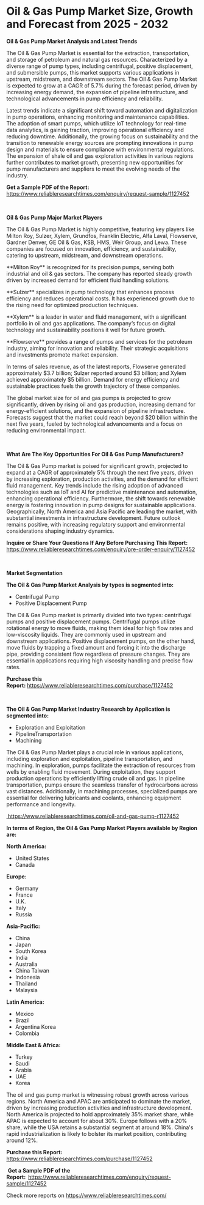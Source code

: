 <p><h1>Oil & Gas Pump Market Size, Growth and Forecast from 2025 - 2032</h1></p><p><strong>Oil & Gas Pump Market Analysis and Latest Trends</strong></p>
<p><p>The Oil & Gas Pump Market is essential for the extraction, transportation, and storage of petroleum and natural gas resources. Characterized by a diverse range of pump types, including centrifugal, positive displacement, and submersible pumps, this market supports various applications in upstream, midstream, and downstream sectors. The Oil & Gas Pump Market is expected to grow at a CAGR of 5.7% during the forecast period, driven by increasing energy demand, the expansion of pipeline infrastructure, and technological advancements in pump efficiency and reliability.</p><p>Latest trends indicate a significant shift toward automation and digitalization in pump operations, enhancing monitoring and maintenance capabilities. The adoption of smart pumps, which utilize IoT technology for real-time data analytics, is gaining traction, improving operational efficiency and reducing downtime. Additionally, the growing focus on sustainability and the transition to renewable energy sources are prompting innovations in pump design and materials to ensure compliance with environmental regulations. The expansion of shale oil and gas exploration activities in various regions further contributes to market growth, presenting new opportunities for pump manufacturers and suppliers to meet the evolving needs of the industry.</p></p>
<p><strong>Get a Sample PDF of the Report:&nbsp;</strong> <a href="https://www.reliableresearchtimes.com/enquiry/request-sample/1127452?utm_campaign=2643&utm_medium=2&utm_source=Github&utm_content=ia&utm_term=06032025&utm_id=oil-gas-pump">https://www.reliableresearchtimes.com/enquiry/request-sample/1127452</a></p>
<p>&nbsp;</p>
<p><strong>Oil & Gas Pump Major Market Players</strong></p>
<p><p>The Oil & Gas Pump Market is highly competitive, featuring key players like Milton Roy, Sulzer, Xylem, Grundfos, Franklin Electric, Alfa Laval, Flowserve, Gardner Denver, GE Oil & Gas, KSB, HMS, Weir Group, and Lewa. These companies are focused on innovation, efficiency, and sustainability, catering to upstream, midstream, and downstream operations.</p><p>**Milton Roy** is recognized for its precision pumps, serving both industrial and oil & gas sectors. The company has reported steady growth driven by increased demand for efficient fluid handling solutions. </p><p>**Sulzer** specializes in pump technology that enhances process efficiency and reduces operational costs. It has experienced growth due to the rising need for optimized production techniques. </p><p>**Xylem** is a leader in water and fluid management, with a significant portfolio in oil and gas applications. The company’s focus on digital technology and sustainability positions it well for future growth.</p><p>**Flowserve** provides a range of pumps and services for the petroleum industry, aiming for innovation and reliability. Their strategic acquisitions and investments promote market expansion. </p><p>In terms of sales revenue, as of the latest reports, Flowserve generated approximately $3.7 billion; Sulzer reported around $3 billion; and Xylem achieved approximately $5 billion. Demand for energy efficiency and sustainable practices fuels the growth trajectory of these companies. </p><p>The global market size for oil and gas pumps is projected to grow significantly, driven by rising oil and gas production, increasing demand for energy-efficient solutions, and the expansion of pipeline infrastructure. Forecasts suggest that the market could reach beyond $20 billion within the next five years, fueled by technological advancements and a focus on reducing environmental impact.</p></p>
<p>&nbsp;</p>
<p><strong>What Are The Key Opportunities For Oil & Gas Pump Manufacturers?</strong></p>
<p><p>The Oil & Gas Pump market is poised for significant growth, projected to expand at a CAGR of approximately 5% through the next five years, driven by increasing exploration, production activities, and the demand for efficient fluid management. Key trends include the rising adoption of advanced technologies such as IoT and AI for predictive maintenance and automation, enhancing operational efficiency. Furthermore, the shift towards renewable energy is fostering innovation in pump designs for sustainable applications. Geographically, North America and Asia Pacific are leading the market, with substantial investments in infrastructure development. Future outlook remains positive, with increasing regulatory support and environmental considerations shaping industry dynamics.</p></p>
<p><strong>Inquire or Share Your Questions If Any Before Purchasing This Report:</strong> <a href="https://www.reliableresearchtimes.com/enquiry/pre-order-enquiry/1127452?utm_campaign=2643&utm_medium=2&utm_source=Github&utm_content=ia&utm_term=06032025&utm_id=oil-gas-pump">https://www.reliableresearchtimes.com/enquiry/pre-order-enquiry/1127452</a></p>
<p>&nbsp;</p>
<p><strong>Market Segmentation</strong></p>
<p><strong>The Oil & Gas Pump Market Analysis by types is segmented into:</strong></p>
<p><ul><li>Centrifugal Pump</li><li>Positive Displacement Pump</li></ul></p>
<p><p>The Oil & Gas Pump market is primarily divided into two types: centrifugal pumps and positive displacement pumps. Centrifugal pumps utilize rotational energy to move fluids, making them ideal for high flow rates and low-viscosity liquids. They are commonly used in upstream and downstream applications. Positive displacement pumps, on the other hand, move fluids by trapping a fixed amount and forcing it into the discharge pipe, providing consistent flow regardless of pressure changes. They are essential in applications requiring high viscosity handling and precise flow rates.</p></p>
<p><strong>Purchase this Report:&nbsp;</strong><a href="https://www.reliableresearchtimes.com/purchase/1127452?utm_campaign=2643&utm_medium=2&utm_source=Github&utm_content=ia&utm_term=06032025&utm_id=oil-gas-pump">https://www.reliableresearchtimes.com/purchase/1127452</a></p>
<p>&nbsp;</p>
<p><strong>The Oil & Gas Pump Market Industry Research by Application is segmented into:</strong></p>
<p><ul><li>Exploration and Exploitation</li><li>PipelineTransportation</li><li>Machining</li></ul></p>
<p><p>The Oil & Gas Pump Market plays a crucial role in various applications, including exploration and exploitation, pipeline transportation, and machining. In exploration, pumps facilitate the extraction of resources from wells by enabling fluid movement. During exploitation, they support production operations by efficiently lifting crude oil and gas. In pipeline transportation, pumps ensure the seamless transfer of hydrocarbons across vast distances. Additionally, in machining processes, specialized pumps are essential for delivering lubricants and coolants, enhancing equipment performance and longevity.</p></p>
<p><a href="https://www.reliableresearchtimes.com/oil-and-gas-pump-r1127452?utm_campaign=2643&utm_medium=2&utm_source=Github&utm_content=ia&utm_term=06032025&utm_id=oil-gas-pump">&nbsp;https://www.reliableresearchtimes.com/oil-and-gas-pump-r1127452</a></p>
<p><strong>In terms of Region, the Oil & Gas Pump Market Players available by Region are:</strong></p>
<p>
    <p> <strong> North America: </strong>
        <ul>
            <li>United States</li>
            <li>Canada</li>
        </ul>
        </p> 
    <p> <strong> Europe: </strong>
        <ul>
            <li>Germany</li>
            <li>France</li>
            <li>U.K.</li>
            <li>Italy</li>
            <li>Russia</li>
        </ul>
        </p> 
    <p> <strong> Asia-Pacific: </strong>
        <ul>
            <li>China</li>
            <li>Japan</li>
            <li>South Korea</li>
            <li>India</li>
            <li>Australia</li>
            <li>China Taiwan</li>
            <li>Indonesia</li>
            <li>Thailand</li>
            <li>Malaysia</li>
        </ul>
        </p> 
    <p> <strong> Latin America: </strong>
        <ul>
            <li>Mexico</li>
            <li>Brazil</li>
            <li>Argentina Korea</li>
            <li>Colombia</li>
        </ul>
        </p> 
    <p> <strong> Middle East & Africa: </strong>
        <ul>
            <li>Turkey</li>
            <li>Saudi</li>
            <li>Arabia</li>
            <li>UAE</li>
            <li>Korea</li>
        </ul>
    </p>
    </p>
<p><p>The oil and gas pump market is witnessing robust growth across various regions. North America and APAC are anticipated to dominate the market, driven by increasing production activities and infrastructure development. North America is projected to hold approximately 35% market share, while APAC is expected to account for about 30%. Europe follows with a 20% share, while the USA retains a substantial segment at around 18%. China's rapid industrialization is likely to bolster its market position, contributing around 12%.</p></p>
<p><strong>Purchase this Report: </strong><a href="https://www.reliableresearchtimes.com/purchase/1127452?utm_campaign=2643&utm_medium=2&utm_source=Github&utm_content=ia&utm_term=06032025&utm_id=oil-gas-pump">https://www.reliableresearchtimes.com/purchase/1127452</a></p>
<p>&nbsp;<strong>Get a Sample PDF of the Report:&nbsp;&nbsp;</strong><a href="https://www.reliableresearchtimes.com/enquiry/request-sample/1127452?utm_campaign=2643&utm_medium=2&utm_source=Github&utm_content=ia&utm_term=06032025&utm_id=oil-gas-pump">https://www.reliableresearchtimes.com/enquiry/request-sample/1127452</a></p>
<p><strong></strong></p>
<p>Check more reports on <a href="https://www.reliableresearchtimes.com/?utm_campaign=2643&utm_medium=2&utm_source=Github&utm_content=ia&utm_term=06032025&utm_id=oil-gas-pump">https://www.reliableresearchtimes.com/</a></p>